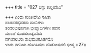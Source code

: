 +++
title = "027 ಎನ್ದು ಕುನ್ತೀದೇವಿ"

+++
ಎಂದು ಕುಂತೀದೇವಿ ಸಹಿತಾ  
ನಂದನರನೈವರನು ಮುನಿಗಳು  
ತಂದರಿಭಪುರಿಗಾಗಿ ಭೀಷ್ಮಾದಿಗಳಿಗೀ ಹದನ   
ಮುಂದೆ ಸೂಚಿಸಲುತ್ಸವದಿದಿ  
ರ್ವಂದನಿಬರು ಶುಭಮುಹೂರ್ತದೊ  
ಳಂದು ನಗರಿಯ ಹೊಗಿಸಿದನು ಪರಿತೋಷದಲಿ ಭೀಷ್ಮ     ॥27॥